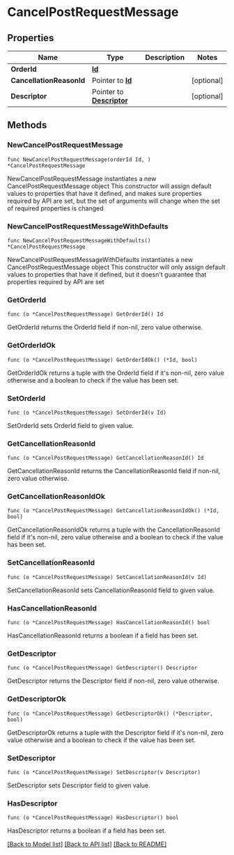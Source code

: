 # CancelPostRequestMessage

## Properties

Name | Type | Description | Notes
------------ | ------------- | ------------- | -------------
**OrderId** | [**Id**](Id.md) |  | 
**CancellationReasonId** | Pointer to [**Id**](Id.md) |  | [optional] 
**Descriptor** | Pointer to [**Descriptor**](Descriptor.md) |  | [optional] 

## Methods

### NewCancelPostRequestMessage

`func NewCancelPostRequestMessage(orderId Id, ) *CancelPostRequestMessage`

NewCancelPostRequestMessage instantiates a new CancelPostRequestMessage object
This constructor will assign default values to properties that have it defined,
and makes sure properties required by API are set, but the set of arguments
will change when the set of required properties is changed

### NewCancelPostRequestMessageWithDefaults

`func NewCancelPostRequestMessageWithDefaults() *CancelPostRequestMessage`

NewCancelPostRequestMessageWithDefaults instantiates a new CancelPostRequestMessage object
This constructor will only assign default values to properties that have it defined,
but it doesn't guarantee that properties required by API are set

### GetOrderId

`func (o *CancelPostRequestMessage) GetOrderId() Id`

GetOrderId returns the OrderId field if non-nil, zero value otherwise.

### GetOrderIdOk

`func (o *CancelPostRequestMessage) GetOrderIdOk() (*Id, bool)`

GetOrderIdOk returns a tuple with the OrderId field if it's non-nil, zero value otherwise
and a boolean to check if the value has been set.

### SetOrderId

`func (o *CancelPostRequestMessage) SetOrderId(v Id)`

SetOrderId sets OrderId field to given value.


### GetCancellationReasonId

`func (o *CancelPostRequestMessage) GetCancellationReasonId() Id`

GetCancellationReasonId returns the CancellationReasonId field if non-nil, zero value otherwise.

### GetCancellationReasonIdOk

`func (o *CancelPostRequestMessage) GetCancellationReasonIdOk() (*Id, bool)`

GetCancellationReasonIdOk returns a tuple with the CancellationReasonId field if it's non-nil, zero value otherwise
and a boolean to check if the value has been set.

### SetCancellationReasonId

`func (o *CancelPostRequestMessage) SetCancellationReasonId(v Id)`

SetCancellationReasonId sets CancellationReasonId field to given value.

### HasCancellationReasonId

`func (o *CancelPostRequestMessage) HasCancellationReasonId() bool`

HasCancellationReasonId returns a boolean if a field has been set.

### GetDescriptor

`func (o *CancelPostRequestMessage) GetDescriptor() Descriptor`

GetDescriptor returns the Descriptor field if non-nil, zero value otherwise.

### GetDescriptorOk

`func (o *CancelPostRequestMessage) GetDescriptorOk() (*Descriptor, bool)`

GetDescriptorOk returns a tuple with the Descriptor field if it's non-nil, zero value otherwise
and a boolean to check if the value has been set.

### SetDescriptor

`func (o *CancelPostRequestMessage) SetDescriptor(v Descriptor)`

SetDescriptor sets Descriptor field to given value.

### HasDescriptor

`func (o *CancelPostRequestMessage) HasDescriptor() bool`

HasDescriptor returns a boolean if a field has been set.


[[Back to Model list]](../README.md#documentation-for-models) [[Back to API list]](../README.md#documentation-for-api-endpoints) [[Back to README]](../README.md)


